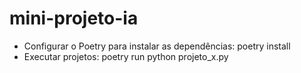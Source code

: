 # mini-projeto-ia

- Configurar o Poetry para instalar as dependências: poetry install
- Executar projetos: poetry run python projeto_x.py
